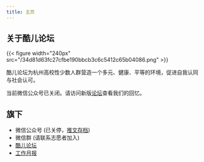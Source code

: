 ```yaml
---
title: 主页
---
```


## 关于酷儿论坛

{{< figure width="240px" src="/34d81d63fc27cfbe190bbcb3c6c5412c65b04086.png" >}}

酷儿论坛为杭州高校性少数人群营造一个多元、健康、平等的环境，促进自我认同与社会认可。

当前微信公众号已关闭。请访问新版[论坛](https://forum.motss.cc)查看我们的回忆。

## 旗下

- 微信公众号 (已关停，[推文存档](https://motss-forum.github.io/archives/))
- 微信群 (请联系志愿者加入)
- [酷儿论坛](https://forum.motss.cc)
- [工作月报](./report/)
